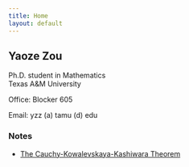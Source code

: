 ```yaml
---
title: Home
layout: default
---
```


## Yaoze Zou

Ph.D. student in Mathematics<br>
Texas A&M University

Office: Blocker 605

Email: yzz (a) tamu (d) edu

### Notes

- [The Cauchy-Kowalevskaya-Kashiwara Theorem](notes/ckk.pdf)
